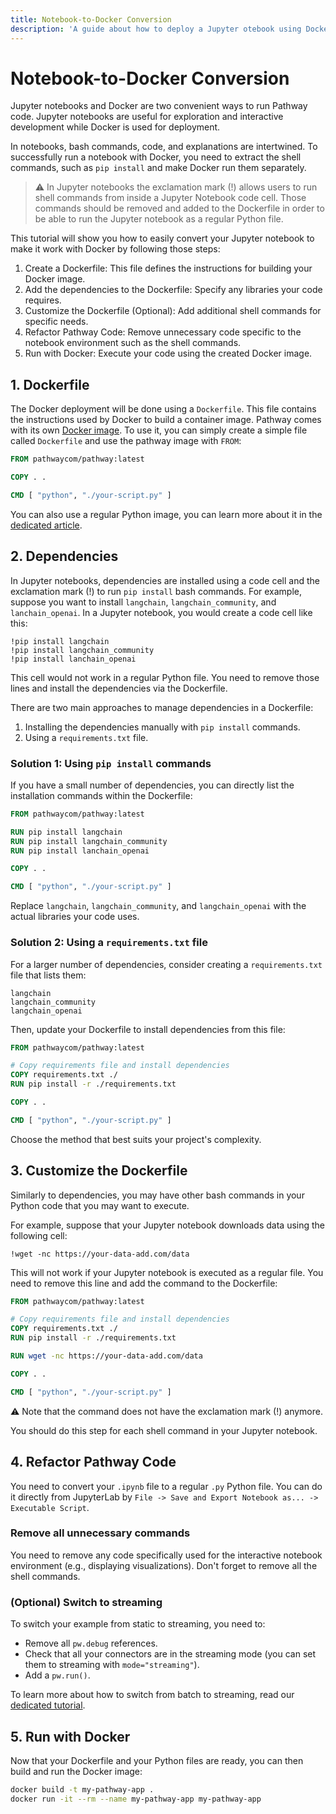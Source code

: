 ```yaml
---
title: Notebook-to-Docker Conversion
description: 'A guide about how to deploy a Jupyter otebook using Docker'
---
```


# Notebook-to-Docker Conversion

Jupyter notebooks and Docker are two convenient ways to run Pathway code.
Jupyter notebooks are useful for exploration and interactive development while Docker is used for deployment.

In notebooks, bash commands, code, and explanations are intertwined.
To successfully run a notebook with Docker, you need to extract the shell commands, such as `pip install` and make Docker run them separately.

> ⚠️ In Jupyter notebooks the exclamation mark (!) allows users to run shell commands from inside a Jupyter Notebook code cell.
Those commands should be removed and added to the Dockerfile in order to be able to run the Jupyter notebook as a regular Python file.

This tutorial will show you how to easily convert your Jupyter notebook to make it work with Docker by following those steps:
1. Create a Dockerfile: This file defines the instructions for building your Docker image.
2. Add the dependencies to the Dockerfile: Specify any libraries your code requires.
3. Customize the Dockerfile (Optional): Add additional shell commands for specific needs.
4. Refactor Pathway Code: Remove unnecessary code specific to the notebook environment such as the shell commands.
5. Run with Docker: Execute your code using the created Docker image.



## 1. Dockerfile

The Docker deployment will be done using a `Dockerfile`.
This file contains the instructions used by Docker to build a container image.
Pathway comes with its own [Docker image](https://hub.docker.com/r/pathwaycom/pathway).
To use it, you can simply create a simple file called `Dockerfile` and use the pathway image with `FROM`:

```dockerfile [Dockerfile]
FROM pathwaycom/pathway:latest

COPY . .

CMD [ "python", "./your-script.py" ]
```

You can also use a regular Python image, you can learn more about it in the [dedicated article](/developers/user-guide/deployment/docker-deployment#using-a-python-image).

## 2. Dependencies

In Jupyter notebooks, dependencies are installed using a code cell and the exclamation mark (!) to run `pip install` bash commands.
For example, suppose you want to install `langchain`, `langchain_community`, and `lanchain_openai`.
In a Jupyter notebook, you would create a code cell like this:

```
!pip install langchain
!pip install langchain_community
!pip install lanchain_openai
```

This cell would not work in a regular Python file.
You need to remove those lines and install the dependencies via the Dockerfile.

There are two main approaches to manage dependencies in a Dockerfile:
1. Installing the dependencies manually with `pip install` commands.
2. Using a `requirements.txt` file.

### Solution 1: Using `pip install` commands

If you have a small number of dependencies, you can directly list the installation commands within the Dockerfile:

```dockerfile [Dockerfile]
FROM pathwaycom/pathway:latest

RUN pip install langchain
RUN pip install langchain_community
RUN pip install lanchain_openai

COPY . .

CMD [ "python", "./your-script.py" ]
```

Replace `langchain`, `langchain_community`, and `langchain_openai` with the actual libraries your code uses.

### Solution 2: Using a `requirements.txt` file

For a larger number of dependencies, consider creating a `requirements.txt` file that lists them:

``` [requirements.txt]
langchain
langchain_community
langchain_openai
```

Then, update your Dockerfile to install dependencies from this file:

```dockerfile [Dockerfile]
FROM pathwaycom/pathway:latest

# Copy requirements file and install dependencies
COPY requirements.txt ./
RUN pip install -r ./requirements.txt

COPY . .

CMD [ "python", "./your-script.py" ]
```

Choose the method that best suits your project's complexity.

## 3. Customize the Dockerfile
Similarly to dependencies, you may have other bash commands in your Python code that you may want to execute.

For example, suppose that your Jupyter notebook downloads data using the following cell:

```
!wget -nc https://your-data-add.com/data
```

This will not work if your Jupyter notebook is executed as a regular file.
You need to remove this line and add the command to the Dockerfile:


```dockerfile [Dockerfile]
FROM pathwaycom/pathway:latest

# Copy requirements file and install dependencies
COPY requirements.txt ./
RUN pip install -r ./requirements.txt

RUN wget -nc https://your-data-add.com/data

COPY . .

CMD [ "python", "./your-script.py" ]
```

⚠️ Note that the command does not have the exclamation mark (!) anymore.

You should do this step for each shell command in your Jupyter notebook.


## 4. Refactor Pathway Code

You need to convert your `.ipynb` file to a regular `.py` Python file.
You can do it directly from JupyterLab by `File -> Save and Export Notebook as... -> Executable Script`.

### Remove all unnecessary commands
You need to remove any code specifically used for the interactive notebook environment (e.g., displaying visualizations).
Don't forget to remove all the shell commands.

### (Optional) Switch to streaming
To switch your example from static to streaming, you need to:
- Remove all `pw.debug` references.
- Check that all your connectors are in the streaming mode (you can set them to streaming with `mode="streaming"`).
- Add a `pw.run()`.

To learn more about how to switch from batch to streaming, read our [dedicated tutorial](/developers/user-guide/connect/switch-from-batch-to-streaming).


## 5. Run with Docker
Now that your Dockerfile and your Python files are ready, you can then build and run the Docker image:
```bash
docker build -t my-pathway-app .
docker run -it --rm --name my-pathway-app my-pathway-app
```
